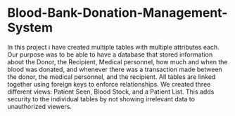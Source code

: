 # Blood-Bank-Donation-Management-System
In this project i have created multiple tables with multiple attributes each. Our purpose was to be able to have a database that stored information about the Donor, the Recipient, Medical personnel, how much and when the blood was donated, and whenever there was a transaction made between the donor, the medical personnel, and the recipient. All tables are linked together using foreign keys to  enforce relationships. We created three different views: Patient Seen, Blood Stock, and a Patient List. This adds security to the individual tables by not showing irrelevant data to unauthorized viewers.
